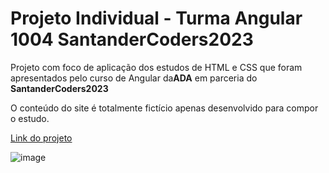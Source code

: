 <h1>Projeto Individual - Turma Angular 1004 SantanderCoders2023</h1>
<p>Projeto com foco de aplicação dos estudos de HTML e CSS que foram apresentados pelo curso de Angular da<b>ADA</b> em parceria do <b>SantanderCoders2023</b><br></p>
<p>O conteúdo do site é totalmente fictício apenas desenvolvido para compor o estudo.</p>

[Link do projeto]()

![image]()
